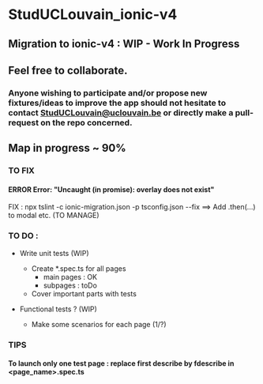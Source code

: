 # StudUCLouvain_ionic-v4
## Migration to ionic-v4 : WIP - Work In Progress
## Feel free to collaborate. 
### Anyone wishing to participate and/or propose new fixtures/ideas to improve the app should not hesitate to contact StudUCLouvain@uclouvain.be or directly make a pull-request on the repo concerned.

## Map in progress ~ 90%


### TO FIX
#### ERROR Error: "Uncaught (in promise): overlay does not exist"
FIX : npx tslint -c ionic-migration.json -p tsconfig.json --fix
==> Add .then(...) to modal etc. (TO MANAGE)


### TO DO :

- Write unit tests (WIP)

  * Create \*.spec.ts for all pages
    * main pages : OK
    * subpages : toDo
  * Cover important parts with tests

- Functional tests ? (WIP)

  * Make some scenarios for each page (1/?)


### TIPS
#### To launch only one test page : replace first describe by fdescribe in <page_name>.spec.ts
